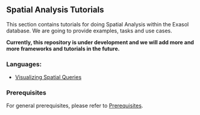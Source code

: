 ## Spatial Analysis Tutorials
This section contains tutorials for doing Spatial Analysis within the Exasol database. We are going to provide examples, tasks and use cases.

**Currently, this repository is under development and we will add more and more frameworks and tutorials in the future.**

### Languages:

* [Visualizing Spatial Queries](visualizing_spatial_queries)
  
### Prerequisites

For general prerequisites, please refer to [Prerequisites](../../README.md). 
